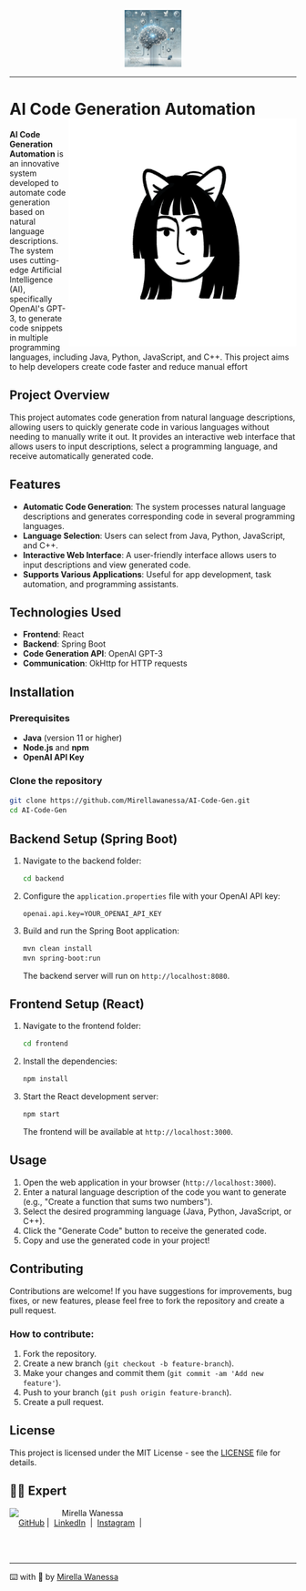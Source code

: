 <p align="center">
    <img width="100" src="https://github.com/Mirellawanessa/AI-Code-Gen/blob/main/resources/images/cover.webp">
</p>

-------

# AI Code Generation Automation  <img src="https://github.com/Mirellawanessa/AI-Code-Gen/blob/main/resources/images/avatar.png" alt="Avatar" width="400" align="right">

**AI Code Generation Automation** is an innovative system developed to automate code generation based on natural language descriptions. The system uses cutting-edge Artificial Intelligence (AI), specifically OpenAI's GPT-3, to generate code snippets in multiple programming languages, including Java, Python, JavaScript, and C++. This project aims to help developers create code faster and reduce manual effort

## Project Overview

This project automates code generation from natural language descriptions, allowing users to quickly generate code in various languages without needing to manually write it out. It provides an interactive web interface that allows users to input descriptions, select a programming language, and receive automatically generated code.

## Features

- **Automatic Code Generation**: The system processes natural language descriptions and generates corresponding code in several programming languages.
- **Language Selection**: Users can select from Java, Python, JavaScript, and C++.
- **Interactive Web Interface**: A user-friendly interface allows users to input descriptions and view generated code.
- **Supports Various Applications**: Useful for app development, task automation, and programming assistants.

## Technologies Used

- **Frontend**: React
- **Backend**: Spring Boot
- **Code Generation API**: OpenAI GPT-3
- **Communication**: OkHttp for HTTP requests

## Installation

### Prerequisites

- **Java** (version 11 or higher)
- **Node.js** and **npm**
- **OpenAI API Key**

### Clone the repository

```bash
git clone https://github.com/Mirellawanessa/AI-Code-Gen.git
cd AI-Code-Gen

```
## Backend Setup (Spring Boot)

1. Navigate to the backend folder:

    ```bash
    cd backend
    ```

2. Configure the `application.properties` file with your OpenAI API key:

    ```properties
    openai.api.key=YOUR_OPENAI_API_KEY
    ```

3. Build and run the Spring Boot application:

    ```bash
    mvn clean install
    mvn spring-boot:run
    ```

   The backend server will run on `http://localhost:8080`.

## Frontend Setup (React)

1. Navigate to the frontend folder:

    ```bash
    cd frontend
    ```

2. Install the dependencies:

    ```bash
    npm install
    ```

3. Start the React development server:

    ```bash
    npm start
    ```

   The frontend will be available at `http://localhost:3000`.

## Usage

1. Open the web application in your browser (`http://localhost:3000`).
2. Enter a natural language description of the code you want to generate (e.g., "Create a function that sums two numbers").
3. Select the desired programming language (Java, Python, JavaScript, or C++).
4. Click the "Generate Code" button to receive the generated code.
5. Copy and use the generated code in your project!

## Contributing

Contributions are welcome! If you have suggestions for improvements, bug fixes, or new features, please feel free to fork the repository and create a pull request.

### How to contribute:

1. Fork the repository.
2. Create a new branch (`git checkout -b feature-branch`).
3. Make your changes and commit them (`git commit -am 'Add new feature'`).
4. Push to your branch (`git push origin feature-branch`).
5. Create a pull request.

## License

This project is licensed under the MIT License - see the [LICENSE](LICENSE) file for details.

## 👩‍💻 Expert

<p>
    <img 
      align=left 
      margin=10 
      width=80 
      src="https://github.com/Mirellawanessa/Article-generate-by-ia-/blob/main/tech/assets/162898256.jpeg"
    />
    <p>&nbsp&nbsp&nbspMirella Wanessa<br>
    &nbsp&nbsp&nbsp
    <a href="https://github.com/Mirellawanessa">
    GitHub</a>&nbsp;|&nbsp;
    <a href="https://www.linkedin.com/in/mirellawanessa/">LinkedIn</a>
&nbsp;|&nbsp;
    <a href="https://www.instagram.com/_mirella.page/?next=%2F">
    Instagram</a>
&nbsp;|&nbsp;</p>
</p>
<br/><br/>
<p>

---

⌨️ with 💜 by [Mirella Wanessa](https://github.com/Mirellawanessa)

